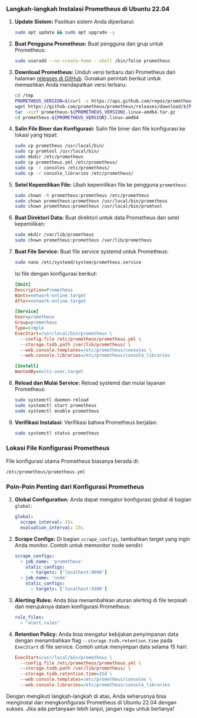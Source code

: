 ### Langkah-langkah Instalasi Prometheus di Ubuntu 22.04

1. **Update Sistem:**
   Pastikan sistem Anda diperbarui:
   ```bash
   sudo apt update && sudo apt upgrade -y
   ```

2. **Buat Pengguna Prometheus:**
   Buat pengguna dan grup untuk Prometheus:
   ```bash
   sudo useradd --no-create-home --shell /bin/false prometheus
   ```

3. **Download Prometheus:**
   Unduh versi terbaru dari Prometheus dari halaman [releases di GitHub](https://github.com/prometheus/prometheus/releases). Gunakan perintah berikut untuk memastikan Anda mendapatkan versi terbaru:
   ```bash
   cd /tmp
   PROMETHEUS_VERSION=$(curl -s https://api.github.com/repos/prometheus/prometheus/releases/latest | grep tag_name | cut -d '"' -f 4)
   wget https://github.com/prometheus/prometheus/releases/download/${PROMETHEUS_VERSION}/prometheus-${PROMETHEUS_VERSION}.linux-amd64.tar.gz
   tar -xvzf prometheus-${PROMETHEUS_VERSION}.linux-amd64.tar.gz
   cd prometheus-${PROMETHEUS_VERSION}.linux-amd64
   ```

4. **Salin File Biner dan Konfigurasi:**
   Salin file biner dan file konfigurasi ke lokasi yang tepat:
   ```bash
   sudo cp prometheus /usr/local/bin/
   sudo cp promtool /usr/local/bin/
   sudo mkdir /etc/prometheus
   sudo cp prometheus.yml /etc/prometheus/
   sudo cp -r consoles /etc/prometheus/
   sudo cp -r console_libraries /etc/prometheus/
   ```

5. **Setel Kepemilikan File:**
   Ubah kepemilikan file ke pengguna `prometheus`:
   ```bash
   sudo chown -R prometheus:prometheus /etc/prometheus
   sudo chown prometheus:prometheus /usr/local/bin/prometheus
   sudo chown prometheus:prometheus /usr/local/bin/promtool
   ```

6. **Buat Direktori Data:**
   Buat direktori untuk data Prometheus dan setel kepemilikan:
   ```bash
   sudo mkdir /var/lib/prometheus
   sudo chown prometheus:prometheus /var/lib/prometheus
   ```

7. **Buat File Service:**
   Buat file service systemd untuk Prometheus:
   ```bash
   sudo nano /etc/systemd/system/prometheus.service
   ```

   Isi file dengan konfigurasi berikut:
   ```ini
   [Unit]
   Description=Prometheus
   Wants=network-online.target
   After=network-online.target

   [Service]
   User=prometheus
   Group=prometheus
   Type=simple
   ExecStart=/usr/local/bin/prometheus \
     --config.file /etc/prometheus/prometheus.yml \
     --storage.tsdb.path /var/lib/prometheus/ \
     --web.console.templates=/etc/prometheus/consoles \
     --web.console.libraries=/etc/prometheus/console_libraries

   [Install]
   WantedBy=multi-user.target
   ```

8. **Reload dan Mulai Service:**
   Reload systemd dan mulai layanan Prometheus:
   ```bash
   sudo systemctl daemon-reload
   sudo systemctl start prometheus
   sudo systemctl enable prometheus
   ```

9. **Verifikasi Instalasi:**
   Verifikasi bahwa Prometheus berjalan:
   ```bash
   sudo systemctl status prometheus
   ```

### Lokasi File Konfigurasi Prometheus

File konfigurasi utama Prometheus biasanya berada di:
```
/etc/prometheus/prometheus.yml
```

### Poin-Poin Penting dari Konfigurasi Prometheus

1. **Global Configuration:**
   Anda dapat mengatur konfigurasi global di bagian `global`:
   ```yaml
   global:
     scrape_interval: 15s
     evaluation_interval: 15s
   ```

2. **Scrape Configs:**
   Di bagian `scrape_configs`, tambahkan target yang ingin Anda monitor. Contoh untuk memonitor node sendiri:
   ```yaml
   scrape_configs:
     - job_name: 'prometheus'
       static_configs:
         - targets: ['localhost:9090']
     - job_name: 'node'
       static_configs:
         - targets: ['localhost:9100']
   ```

3. **Alerting Rules:**
   Anda bisa menambahkan aturan alerting di file terpisah dan merujuknya dalam konfigurasi Prometheus:
   ```yaml
   rule_files:
     - "alert.rules"
   ```

4. **Retention Policy:**
   Anda bisa mengatur kebijakan penyimpanan data dengan menambahkan flag `--storage.tsdb.retention.time` pada `ExecStart` di file service. Contoh untuk menyimpan data selama 15 hari:
   ```ini
   ExecStart=/usr/local/bin/prometheus \
     --config.file /etc/prometheus/prometheus.yml \
     --storage.tsdb.path /var/lib/prometheus/ \
     --storage.tsdb.retention.time=15d \
     --web.console.templates=/etc/prometheus/consoles \
     --web.console.libraries=/etc/prometheus/console_libraries
   ```

Dengan mengikuti langkah-langkah di atas, Anda seharusnya bisa menginstal dan mengkonfigurasi Prometheus di Ubuntu 22.04 dengan sukses. Jika ada pertanyaan lebih lanjut, jangan ragu untuk bertanya!